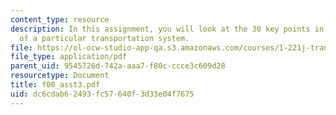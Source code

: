 ```yaml
---
content_type: resource
description: In this assignment, you will look at the 30 key points in the context
  of a particular transportation system.
file: https://ol-ocw-studio-app-qa.s3.amazonaws.com/courses/1-221j-transportation-systems-fall-2004/dc6cdab62493fc57640f3d33e04f7675_f00_asst3.pdf
file_type: application/pdf
parent_uid: 9545726d-742a-aaa7-f80c-ccce3c609d28
resourcetype: Document
title: f00_asst3.pdf
uid: dc6cdab6-2493-fc57-640f-3d33e04f7675
---
```

